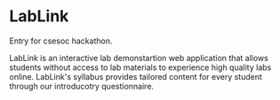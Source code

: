 # LabLink

Entry for csesoc hackathon.

LabLink is an interactive lab demonstartion web application that allows students without access to lab materials to experience high quality labs online. LabLink's syllabus provides tailored content for every student through our introducotry questionnaire.
